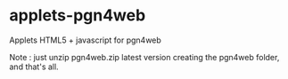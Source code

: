 # applets-pgn4web
Applets HTML5 + javascript for pgn4web

Note : just unzip pgn4web.zip latest version creating the pgn4web folder, and that's all.
